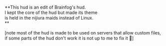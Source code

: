 **This hud is an edit of Brainfog's hud.  
I kept the core of the hud but made its theme  
is held in the nijiura maids instead of Linux.  
**

[note most of the hud is made to be used on servers that allow custom files, if some parts of the hud don't work it is not up to me to fix it :troll:]
